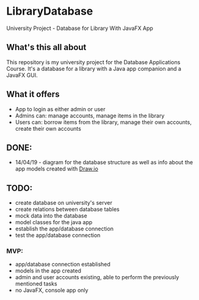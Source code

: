 # LibraryDatabase
University Project - Database for Library With JavaFX App

## What's this all about
This repository is my university project for the Database Applications Course. It's a database for a library with a Java app companion and a JavaFX GUI.

## What it offers
- App to login as either admin or user
- Admins can: manage accounts, manage items in the library
- Users can: borrow items from the library, manage their own accounts, create their own accounts

## DONE: 
- 14/04/19 - diagram for the database structure as well as info about the app models created with [Draw.io](https://www.draw.io/)
## TODO:
- create database on university's server
- create relations between database tables 
- mock data into the database
- model classes for the java app
- establish the app/database connection
- test the app/database connection
### MVP: 
- app/database connection established
- models in the app created
- admin and user accounts existing, able to perform the previously mentioned tasks
- no JavaFX, console app only
